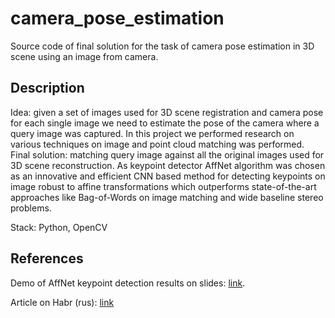 # camera_pose_estimation

Source code of final solution for the task of camera pose estimation in 3D scene using an image from camera.

## Description
Idea: given a set of images used for 3D scene registration and camera pose for each single image we need to estimate the pose of the camera where a query image was captured.
In this project we performed research on various techniques on image and point cloud matching was performed. 
Final solution: matching query image against all the original images used for 3D scene reconstruction. As keypoint detector AffNet algorithm was chosen as an innovative and efficient CNN based method for detecting keypoints on image robust to affine transformations which outperforms state-of-the-art approaches like Bag-of-Words on image matching and wide baseline stereo problems.

Stack: Python, OpenCV

## References
Demo of AffNet keypoint detection results on slides: [link](https://docs.google.com/presentation/d/17M39q3sez9UD4FPHgEoio43lXqD91nCf1ghuqn1ZPf8/edit#slide=id.g8433d5c4a0_0_106).

Article on Habr (rus): [link](https://habr.com/ru/articles/535162/)
